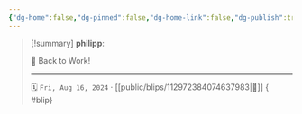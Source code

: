 ```yaml
---
{"dg-home":false,"dg-pinned":false,"dg-home-link":false,"dg-publish":true,"type":"blip","disabled rules":["yaml-title","yaml-title-alias","file-name-heading"],"title":"philipp on mastodon @ 2024-08-16","created-date":"2024-08-16T15:22:58","id":112972384074637980,"updated-date":"2025-05-02T08:50:44","dg-path":"blips/112972384074637983.md","permalink":"/blips/112972384074637983/","dgPassFrontmatter":true}
---
```


> [!summary] **philipp**:
>
> 👔 Back to Work!
> - - -
>
> 🗓️ `Fri, Aug 16, 2024` · [[public/blips/112972384074637983\|🔗]]
{ #blip}

